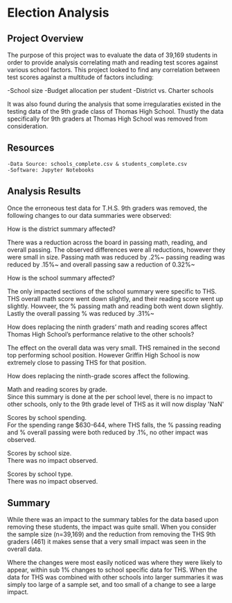 # Election Analysis

## Project Overview

The purpose of this project was to evaluate the data of 39,169 students in order to provide analysis correlating math and reading test scores against various school factors. This project looked to find any correlation between test scores against a multitude of factors including: 

-School size
-Budget allocation per student
-District vs. Charter schools 

It was also found during the analysis that some irregularaties existed in the testing data of the 9th grade class of Thomas High School. Thustly the data specifically for 9th graders at Thomas High School was removed from consideration. 


## Resources

    -Data Source: schools_complete.csv & students_complete.csv
    -Software: Jupyter Notebooks 

## Analysis Results

Once the erroneous test data for T.H.S. 9th graders was removed, the following changes to our data summaries were observed: 

How is the district summary affected?

There was a reduction across the board in passing math, reading, and overall passing. The observed differences were all reductions, however they were small in size. Passing math was reduced by .2%~ passing reading was reduced by .15%~ and overall passing saw a reduction of 0.32%~

How is the school summary affected?

The only impacted sections of the school summary were specific to THS. THS overall math score went down slightly, and their reading score went up slightly. Howveer, the % passing math and reading both went down slightly. Lastly the overall passing % was reduced by .31%~ 

How does replacing the ninth graders’ math and reading scores affect Thomas High School’s performance relative to the other schools?

The effect on the overall data was very small. THS remained in the second top performing school position. However Griffin High School is now extremely close to passing THS for that position. 



How does replacing the ninth-grade scores affect the following.  

Math and reading scores by grade.  
	Since this summary is done at the per school level, there is no impact to other schools, only to the 9th grade level of THS as it will now display 'NaN'

Scores by school spending.  
	For the spending range $630-644, where THS falls, the % passing reading and % overall passing were both reduced by .1%, no other impact was observed. 

Scores by school size.  
	There was no impact observed. 

Scores by school type.  
	There was no impact observed. 

## Summary

While there was an impact to the summary tables for the data based upon removing these students, the impact was quite small. When you consider the sample size (n=39,169) and the reduction from removing the THS 9th graders (461) it makes sense that a very small impact was seen in the overall data. 

Where the changes were most easily noticed was where they were likely to appear, within sub 1% changes to school specific data for THS. When the data for THS was combined with other schools into larger summaries it was simply too large of a sample set, and too small of a change to see a large impact. 


